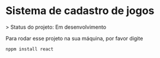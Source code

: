 <h1>Sistema de cadastro de jogos </h1>
> Status do projeto: Em desenvolvimento

Para rodar esse projeto na sua máquina, por favor digite

```
nppm install react
```
